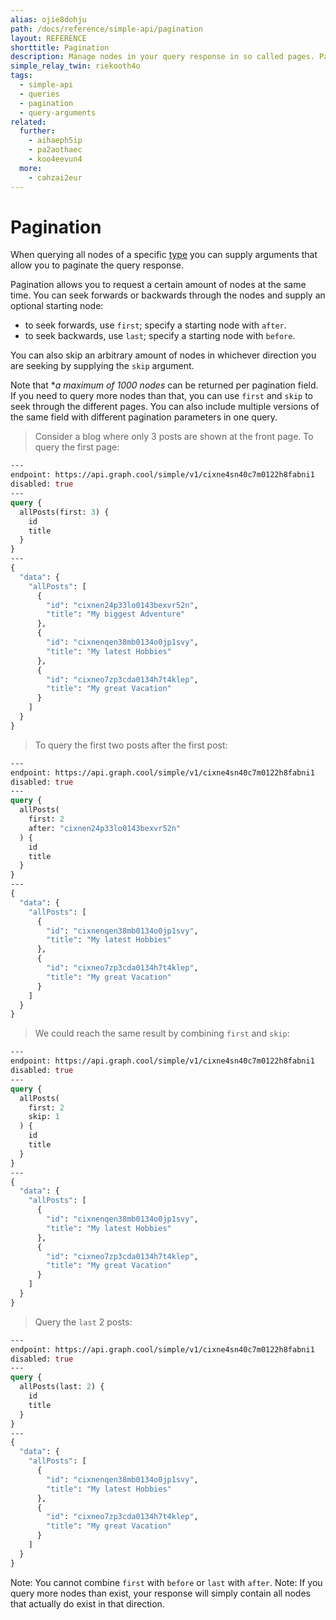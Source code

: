 ```yaml
---
alias: ojie8dohju
path: /docs/reference/simple-api/pagination
layout: REFERENCE
shorttitle: Pagination
description: Manage nodes in your query response in so called pages. Pagination is expressed with GraphQL query arguments.
simple_relay_twin: riekooth4o
tags:
  - simple-api
  - queries
  - pagination
  - query-arguments
related:
  further:
    - aihaeph5ip
    - pa2aothaec
    - koo4eevun4
  more:
    - cahzai2eur
---
```


# Pagination

When querying all nodes of a specific [type](!alias-ij2choozae) you can supply arguments that allow you to paginate the query response.

Pagination allows you to request a certain amount of nodes at the same time. You can seek forwards or backwards through the nodes and supply an optional starting node:
* to seek forwards, use `first`; specify a starting node with `after`.
* to seek backwards, use `last`; specify a starting node with `before`.

You can also skip an arbitrary amount of nodes in whichever direction you are seeking by supplying the `skip` argument.

Note that **a maximum of 1000 nodes* can be returned per pagination field. If you need to query more nodes than that, you can use `first` and `skip` to seek through the different pages. You can also include multiple versions of the same field with different pagination parameters in one query.

> Consider a blog where only 3 posts are shown at the front page. To query the first page:

```graphql
---
endpoint: https://api.graph.cool/simple/v1/cixne4sn40c7m0122h8fabni1
disabled: true
---
query {
  allPosts(first: 3) {
    id
    title
  }
}
---
{
  "data": {
    "allPosts": [
      {
        "id": "cixnen24p33lo0143bexvr52n",
        "title": "My biggest Adventure"
      },
      {
        "id": "cixnenqen38mb0134o0jp1svy",
        "title": "My latest Hobbies"
      },
      {
        "id": "cixneo7zp3cda0134h7t4klep",
        "title": "My great Vacation"
      }
    ]
  }
}
```

> To query the first two posts after the first post:

```graphql
---
endpoint: https://api.graph.cool/simple/v1/cixne4sn40c7m0122h8fabni1
disabled: true
---
query {
  allPosts(
    first: 2
    after: "cixnen24p33lo0143bexvr52n"
  ) {
    id
    title
  }
}
---
{
  "data": {
    "allPosts": [
      {
        "id": "cixnenqen38mb0134o0jp1svy",
        "title": "My latest Hobbies"
      },
      {
        "id": "cixneo7zp3cda0134h7t4klep",
        "title": "My great Vacation"
      }
    ]
  }
}
```

> We could reach the same result by combining `first` and `skip`:

```graphql
---
endpoint: https://api.graph.cool/simple/v1/cixne4sn40c7m0122h8fabni1
disabled: true
---
query {
  allPosts(
    first: 2
    skip: 1
  ) {
    id
    title
  }
}
---
{
  "data": {
    "allPosts": [
      {
        "id": "cixnenqen38mb0134o0jp1svy",
        "title": "My latest Hobbies"
      },
      {
        "id": "cixneo7zp3cda0134h7t4klep",
        "title": "My great Vacation"
      }
    ]
  }
}
```

> Query the `last` 2 posts:

```graphql
---
endpoint: https://api.graph.cool/simple/v1/cixne4sn40c7m0122h8fabni1
disabled: true
---
query {
  allPosts(last: 2) {
    id
    title
  }
}
---
{
  "data": {
    "allPosts": [
      {
        "id": "cixnenqen38mb0134o0jp1svy",
        "title": "My latest Hobbies"
      },
      {
        "id": "cixneo7zp3cda0134h7t4klep",
        "title": "My great Vacation"
      }
    ]
  }
}
```

Note: You cannot combine `first` with `before` or `last` with `after`.
Note: If you query more nodes than exist, your response will simply contain all nodes that actually do exist in that direction.
